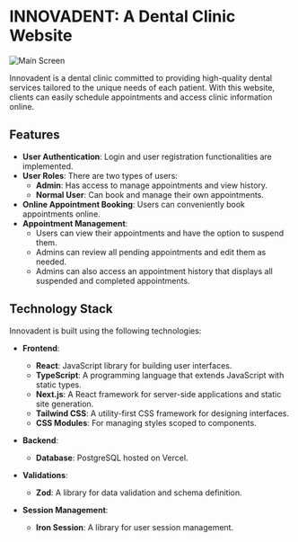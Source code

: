 # INNOVADENT: A Dental Clinic Website

![Main Screen](https://github.com/user-attachments/assets/d8ad5ef2-b82c-40f0-84a0-107797da77bc)

Innovadent is a dental clinic committed to providing high-quality dental services tailored to the unique needs of each patient. With this website, clients can easily schedule appointments and access clinic information online.

## Features

- **User Authentication**: Login and user registration functionalities are implemented.
- **User Roles**: There are two types of users:
  - **Admin**: Has access to manage appointments and view history.
  - **Normal User**: Can book and manage their own appointments.
- **Online Appointment Booking**: Users can conveniently book appointments online.
- **Appointment Management**: 
  - Users can view their appointments and have the option to suspend them.
  - Admins can review all pending appointments and edit them as needed.
  - Admins can also access an appointment history that displays all suspended and completed appointments.

## Technology Stack

Innovadent is built using the following technologies:

- **Frontend**: 
  - **React**: JavaScript library for building user interfaces.
  - **TypeScript**: A programming language that extends JavaScript with static types.
  - **Next.js**: A React framework for server-side applications and static site generation.
  - **Tailwind CSS**: A utility-first CSS framework for designing interfaces.
  - **CSS Modules**: For managing styles scoped to components.
  
- **Backend**:
  - **Database**: PostgreSQL hosted on Vercel.
  
- **Validations**:
  - **Zod**: A library for data validation and schema definition.

- **Session Management**:
  - **Iron Session**: A library for user session management.

